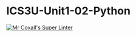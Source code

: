 # ICS3U-Unit1-02-Python

[![Mr Coxall's Super Linter](https://github.com/Feyi-Akomolafe/ICS3U-Unit1-02-Python/workflows/Mr%20Coxall's%20Super%20Linter/badge.svg)](https://github.com/Feyi-Akomolafe/ICS3U-Unit1-02-Python/actions/)
